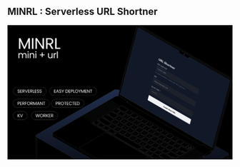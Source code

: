 ## MINRL : Serverless URL Shortner

<img src="banner.png" alt="Banner Image" style="display:block; width:100vw; height:auto; margin:0 auto;">

